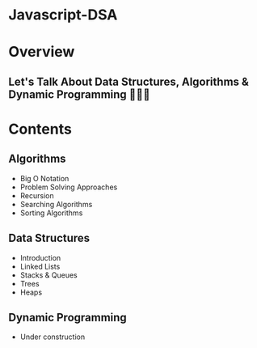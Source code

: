 # Javascript-DSA

# Overview

## Let's Talk About Data Structures, Algorithms & Dynamic Programming 👨‍💻🥇

# Contents

## Algorithms

- Big O Notation
- Problem Solving Approaches
- Recursion
- Searching Algorithms
- Sorting Algorithms

## Data Structures

- Introduction
- Linked Lists
- Stacks & Queues
- Trees
- Heaps

## Dynamic Programming

- Under construction 
